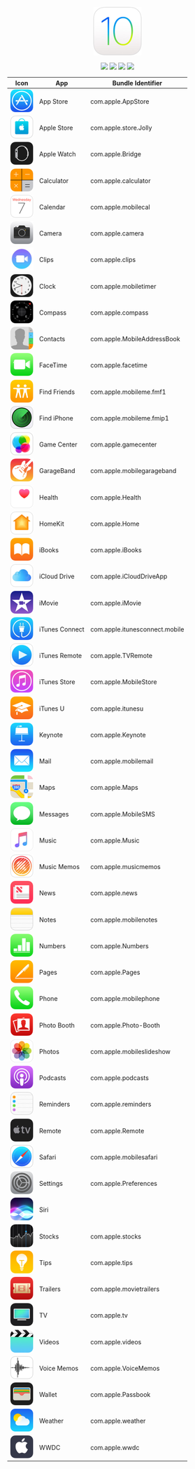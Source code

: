 <p align="center">
  <img src="img/ios10_icon_large_2x.jpg" width="110"/>
</p>
<p align="center">
  <img src="https://img.shields.io/badge/Operating%20System-iOS-blue.svg"/>
  <img src="https://img.shields.io/badge/Build-10.3.1-blue.svg"/>
  <img src="https://img.shields.io/badge/-Bundle%20Identifiers-blue.svg"/>
  <img src="https://img.shields.io/github/license/joeblau/apple-bundle-identifiers.svg"/>
</p>

| Icon | App | Bundle Identifier |
| --- | --- | --- |
| <img src="img/icon_app_store_large_2x.jpg" width="52"/> | App Store |  com.apple.AppStore |
| <img src="img/icon_apple_store_large_2x.jpg" width="52"/> | Apple Store | com.apple.store.Jolly |
| <img src="img/icon_applewatch_large_2x.jpg" width="52"/> | Apple Watch | com.apple.Bridge |
| <img src="img/icon_calculator_large_2x.jpg" width="52"/> | Calculator | com.apple.calculator |
| <img src="img/icon_calendar_large_2x.jpg" width="52"/> | Calendar | com.apple.mobilecal |
| <img src="img/icon_camera_large_2x.jpg" width="52"/> | Camera | com.apple.camera |
| <img src="img/icon_clips_large_2x.jpg" width="52"/> | Clips | com.apple.clips |
| <img src="img/icon_clock_large_2x.jpg" width="52"/> | Clock | com.apple.mobiletimer |
| <img src="img/icon_compass_large_2x.jpg" width="52"/> | Compass | com.apple.compass |
| <img src="img/icon_contacts_large_2x.jpg" width="52"/> | Contacts | com.apple.MobileAddressBook |
| <img src="img/icon_facetime_large_2x.jpg" width="52"/> | FaceTime | com.apple.facetime |
| <img src="img/icon_find_my_friends_large_2x.jpg" width="52"/> | Find Friends | com.apple.mobileme.fmf1 |
| <img src="img/icon_find_my_phone_large_2x.jpg" width="52"/> | Find iPhone | com.apple.mobileme.fmip1 |
| <img src="img/icon_gamecenter_large_2x.jpg" width="52"/> | Game Center | com.apple.gamecenter |
| <img src="img/icon_garageband_large_2x.jpg" width="52"/> | GarageBand | com.apple.mobilegarageband |
| <img src="img/icon_health_large_2x.jpg" width="52"/> | Health | com.apple.Health |
| <img src="img/icon_homekit_large_2x.jpg" width="52"/> | HomeKit | com.apple.Home |
| <img src="img/icon_ibooks_large_2x.jpg" width="52"/> | iBooks | com.apple.iBooks |
| <img src="img/icon_icloud_drive_large_2x.jpg" width="52"/> | iCloud Drive | com.apple.iCloudDriveApp |
| <img src="img/icon_imovie_large_2x.jpg" width="52"/> | iMovie | com.apple.iMovie |
| <img src="img/icon_itunes_connect_large_2x.jpg" width="52"/> | iTunes Connect | com.apple.itunesconnect.mobile |
| <img src="img/icon_itunes_remote_large_2x.jpg" width="52"/> | iTunes Remote | com.apple.TVRemote |
| <img src="img/icon_itunes_store_large_2x.jpg" width="52"/> | iTunes Store |  com.apple.MobileStore |
| <img src="img/icon_itunesu_large_2x.jpg" width="52"/> | iTunes U | com.apple.itunesu |
| <img src="img/icon_keynote_large_2x.jpg" width="52"/> | Keynote | com.apple.Keynote |
| <img src="img/icon_mail_large_2x.jpg" width="52"/> | Mail | com.apple.mobilemail |
| <img src="img/icon_maps_large_2x.jpg" width="52"/> | Maps | com.apple.Maps |
| <img src="img/icon_messages_large_2x.jpg" width="52"/> | Messages | com.apple.MobileSMS |
| <img src="img/icon_music_large_2x.jpg" width="52"/> | Music | com.apple.Music |
| <img src="img/icon_music-memos_large_2x.jpg" width="52"/> | Music Memos | com.apple.musicmemos |
| <img src="img/icon_news_large_2x.jpg" width="52"/> | News | com.apple.news |
| <img src="img/icon_notes_large_2x.jpg" width="52"/> | Notes | com.apple.mobilenotes |
| <img src="img/icon_numbers_large_2x.jpg" width="52"/> | Numbers | com.apple.Numbers |
| <img src="img/icon_pages_large_2x.jpg" width="52"/> | Pages | com.apple.Pages |
| <img src="img/icon_phone_large_2x.jpg" width="52"/> | Phone | com.apple.mobilephone |
| <img src="img/icon_photo-booth_large_2x.jpg" width="52"/> | Photo Booth | com.apple.Photo-Booth |
| <img src="img/icon_photos_large_2x.jpg" width="52"/> | Photos | com.apple.mobileslideshow |
| <img src="img/icon_podcasts_large_2x.jpg" width="52"/> | Podcasts | com.apple.podcasts |
| <img src="img/icon_reminders_large_2x.jpg" width="52"/> | Reminders | com.apple.reminders |
| <img src="img/icon_remote_large_2x.jpg" width="52"/> | Remote | com.apple.Remote |
| <img src="img/icon_safari_large_2x.jpg" width="52"/> | Safari | com.apple.mobilesafari |
| <img src="img/icon_settings_large_2x.jpg" width="52"/> | Settings | com.apple.Preferences |
| <img src="img/icon_siri_large_2x.jpg" width="52"/> | Siri |  |
| <img src="img/icon_stocks_large_2x.jpg" width="52"/> | Stocks | com.apple.stocks |
| <img src="img/icon_tips_large_2x.jpg" width="52"/> | Tips | com.apple.tips |
| <img src="img/icon_trailers_large_2x.jpg" width="52"/> | Trailers | com.apple.movietrailers |
| <img src="img/icon_tv_large_2x.jpg" width="52"/> | TV | com.apple.tv |
| <img src="img/icon_videos_large_2x.jpg" width="52"/> | Videos | com.apple.videos |
| <img src="img/icon_voicememo_large_2x.jpg" width="52"/> | Voice Memos |  com.apple.VoiceMemos |
| <img src="img/icon_wallet_large_2x.jpg" width="52"/> | Wallet | com.apple.Passbook |
| <img src="img/icon_weather_large_2x.jpg" width="52"/> | Weather | com.apple.weather |
| <img src="img/icon_wwdc_large_2x.jpg" width="52"/> | WWDC | com.apple.wwdc |
